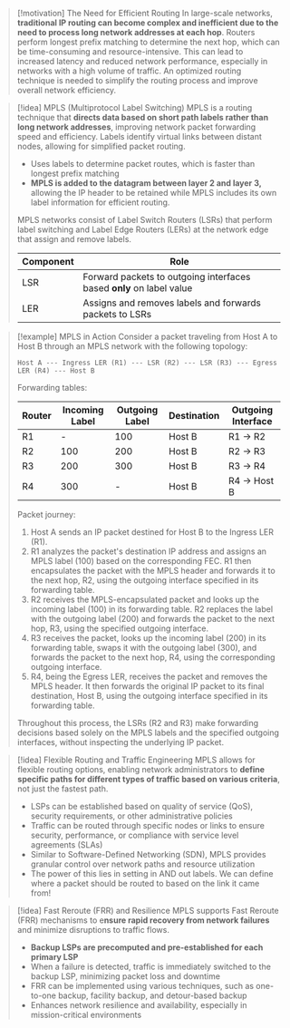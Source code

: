 > [!motivation] The Need for Efficient Routing
> In large-scale networks, **traditional IP routing can become complex and inefficient due to the need to process long network addresses at each hop**. Routers perform longest prefix matching to determine the next hop, which can be time-consuming and resource-intensive. This can lead to increased latency and reduced network performance, especially in networks with a high volume of traffic. An optimized routing technique is needed to simplify the routing process and improve overall network efficiency.

> [!idea] MPLS (Multiprotocol Label Switching)
> MPLS is a routing technique that **directs data based on short path labels rather than long network addresses**, improving network packet forwarding speed and efficiency. Labels identify virtual links between distant nodes, allowing for simplified packet routing.
> - Uses labels to determine packet routes, which is faster than longest prefix matching
> - **MPLS is added to the datagram between layer 2 and layer 3,** allowing the IP header to be retained while MPLS includes its own label information for efficient routing.
> 
> MPLS networks consist of Label Switch Routers (LSRs) that perform label switching and Label Edge Routers (LERs) at the network edge that assign and remove labels. 
> 
> | Component | Role |
> |-----------|------|
> | LSR | Forward packets to outgoing interfaces based **only** on label value |
> | LER | Assigns and removes labels and forwards packets to LSRs |


> [!example] MPLS in Action
> Consider a packet traveling from Host A to Host B through an MPLS network with the following topology:
> 
> ```
> Host A --- Ingress LER (R1) --- LSR (R2) --- LSR (R3) --- Egress LER (R4) --- Host B
> ```
> 
> Forwarding tables:
> 
> | Router | Incoming Label | Outgoing Label | Destination | Outgoing Interface |
> |--------|----------------|----------------|-------------|-------------------|
> | R1     | -              | 100            | Host B      | R1 -> R2          |
> | R2     | 100            | 200            | Host B      | R2 -> R3          |
> | R3     | 200            | 300            | Host B      | R3 -> R4          |
> | R4     | 300            | -              | Host B      | R4 -> Host B      |
> 
> Packet journey:
> 1. Host A sends an IP packet destined for Host B to the Ingress LER (R1).
> 2. R1 analyzes the packet's destination IP address and assigns an MPLS label (100) based on the corresponding FEC. R1 then encapsulates the packet with the MPLS header and forwards it to the next hop, R2, using the outgoing interface specified in its forwarding table.
> 3. R2 receives the MPLS-encapsulated packet and looks up the incoming label (100) in its forwarding table. R2 replaces the label with the outgoing label (200) and forwards the packet to the next hop, R3, using the specified outgoing interface.
> 4. R3 receives the packet, looks up the incoming label (200) in its forwarding table, swaps it with the outgoing label (300), and forwards the packet to the next hop, R4, using the corresponding outgoing interface.
> 5. R4, being the Egress LER, receives the packet and removes the MPLS header. It then forwards the original IP packet to its final destination, Host B, using the outgoing interface specified in its forwarding table.
> 
> Throughout this process, the LSRs (R2 and R3) make forwarding decisions based solely on the MPLS labels and the specified outgoing interfaces, without inspecting the underlying IP packet.

> [!idea] Flexible Routing and Traffic Engineering
> MPLS allows for flexible routing options, enabling network administrators to **define specific paths for different types of traffic based on various criteria**, not just the fastest path.
> - LSPs can be established based on quality of service (QoS), security requirements, or other administrative policies
> - Traffic can be routed through specific nodes or links to ensure security, performance, or compliance with service level agreements (SLAs)
> - Similar to Software-Defined Networking (SDN), MPLS provides granular control over network paths and resource utilization
> - The power of this lies in setting in AND out labels. We can define where a packet should be routed to based on the link it came from!

> [!idea] Fast Reroute (FRR) and Resilience
> MPLS supports Fast Reroute (FRR) mechanisms to e**nsure rapid recovery from network failures** and minimize disruptions to traffic flows.
> - **Backup LSPs are precomputed and pre-established for each primary LSP**
> - When a failure is detected, traffic is immediately switched to the backup LSP, minimizing packet loss and downtime
> - FRR can be implemented using various techniques, such as one-to-one backup, facility backup, and detour-based backup
> - Enhances network resilience and availability, especially in mission-critical environments

